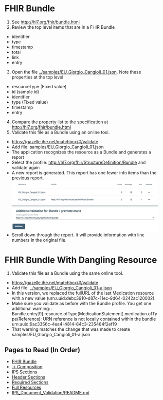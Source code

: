 # FHIR Bundle
1. See http://hl7.org/fhir/bundle.html
2. Review the top level items that are in a FHIR Bundle
  * identifier
  * type
  * timestamp
  * total
  * link
  * entry
3. Open the file [../samples/EU_Giorgio_Cangioli_01.json](../samples/EU_Giorgio_Cangioli_01.json). Note these properties at the top level
  * resourceType (Fixed value)
  * id (sample id)
  * identifier
  * type (Fixed value)
  * timestamp
  * entry
4. Compare the property list to the specification at http://hl7.org/fhir/bundle.html
5. Validate this file as a Bundle using an online tool.
  * https://gazelle.ihe.net/matchbox/#/validate
  * Add file: samples/EU_Giorgio_Cangioli_01.json
  * The application recognizes the resource as a Bundle and generates a report
  * Select the profile: http://hl7.org/fhir/StructureDefinition/Bundle and validate again
  * A new report is generated. This report has one fewer info items than the previous report.
  ![Screenshot](../images/cangioli_01-1.png)
  * Scroll down through the report. It will provide information with line numbers in the original file.

# FHIR Bundle With Dangling Resource
1. Validate this file as a Bundle using the same online tool.
  * https://gazelle.ihe.net/matchbox/#/validate
  * Add file: [../samples/EU_Giorgio_Cangioli_01-a.json](../samples/EU_Giorgio_Cangioli_01-a.json)
  * In this version, we replaced the fullURL of the last Medication resource with a new value (urn:uuid:debc3910-d87c-11ec-9d64-0242ac120002).
  * Make sure you validate as before with the Bundle profile. You get one additional warning:
  : Bundle.entry[9].resource.ofType(MedicationStatement).medication.ofType(Reference):
URN reference is not locally contained within the bundle urn:uuid:9ac3356c-4ea4-4814-84c3-235484f2ef19 
 * That warning matches the change that was made to create samples/EU_Giorgio_Cangioli_01-a.json

## Pages to Read (In Order)
* [FHIR Bundle](01_FHIR_Bundle.md)
* [&rarr; Composition](02_Composition.md)
* [IPS Sections](03_IPS_Sections.md)
* [Header Sections](04_Header_Sections.md)
* [Required Sections](05_Required_Sections.md)
* [Full Resources](06_Full_Resources.md)
* [IPS_Document_Validation/README.md](../IPS_Document_Validation/README.md)
